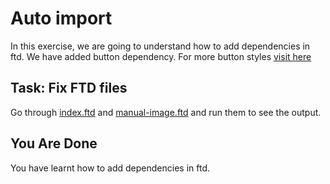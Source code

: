 # Auto import

In this exercise, we are going to understand how to add dependencies in ftd.
We have added button dependency. For more button styles [visit
here](https://fifthtry.github.io/button/)

## Task: Fix FTD files

Go through [index.ftd](index.ftd) and [manual-image.ftd](manual-image.ftd) and 
run them to see the output.

## You Are Done

You have learnt how to add dependencies in ftd.
